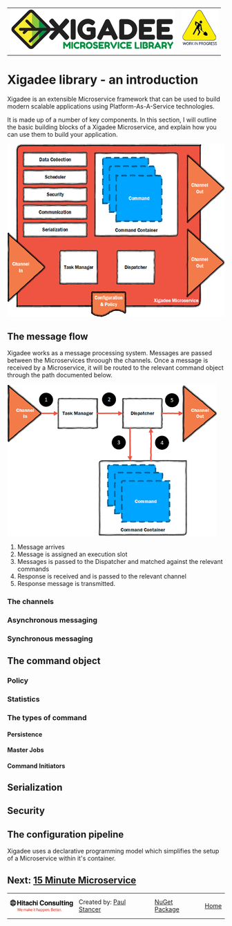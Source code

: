 <table>
<tr>
<td width="80%"><a href="../../README.md"><img src="../../docs/Xigadee2.png" alt="Xigadee"></a></td>
<td width = "*" align="right"><img src="../../docs/smallWIP.jpg" alt="Sorry, I'm still working here" height="100"></td>
</tr>
</table>

# Xigadee library - an introduction

Xigadee is an extensible Microservice framework that can be used to build modern scalable applications using Platform-As-A-Service technologies.

It is made up of a number of key components. In this section, I will outline the basic building blocks of a Xigadee Microservice, and explain how you can use them to build your application.

<img src="Xigadee.png" alt="Xigadeew" height="400"/>

## The message flow

Xigadee works as a message processing system. Messages are passed between the Microservices throough the channels. Once a message is received by a Microservice, it will be routed to the relevant command object through the path documented below.

<img src="MessageFlow.png" alt="Message Flow" height="350"/>

1. Message arrives
2. Message is assigned an execution slot
3. Messages is passed to the Dispatcher and matched against the relevant commands
4. Response is received and is passed to the relevant channel
5. Response message is transmitted.

### The channels

### Asynchronous messaging

### Synchronous messaging

## The command object

### Policy

### Statistics

### The types of command

#### Persistence

#### Master Jobs

#### Command Initiators

## Serialization

## Security

## The configuration pipeline

Xigadee uses a declarative programming model which simplifies the setup of a Microservice within it's container.

## Next: [15 Minute Microservice](fifteenminuteMicroservice.md)

<table><tr> 
<td><a href="http://www.hitachiconsulting.com"><img src="../../docs/hitachi.png" alt="Hitachi Consulting" height="50"/></a></td> 
<td>Created by: <a href="http://github.com/paulstancer">Paul Stancer</a></td>
  <td><a href="https://www.nuget.org/packages/Xigadee">NuGet Package</a></td>
  <td><a href="../../README.md">Home</a></td>
</tr></table>
